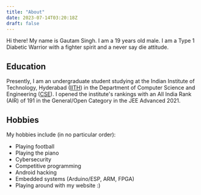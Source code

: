 ```yaml
---
title: "About"
date: 2023-07-14T03:20:18Z
draft: false
---
```


Hi there! My name is Gautam Singh. I am a 19 years old male. I am a Type 1
Diabetic Warrior with a fighter spirit and a never say die attitude.

## Education

Presently, I am an undergraduate student studying at the Indian Institute of 
Technology, Hyderabad ([IITH](https://iith.ac.in)) in the Department of 
Computer Science and Engineering ([CSE](https://cse.iith.ac.in)). I opened the 
institute's rankings with an All India Rank (AIR) of 191 in the General/Open 
Category in the JEE Advanced 2021.

## Hobbies

My hobbies include (in no particular order):

- Playing football
- Playing the piano
- Cybersecurity
- Competitive programming
- Android hacking
- Embedded systems (Arduino/ESP, ARM, FPGA)
- Playing around with my website :)

